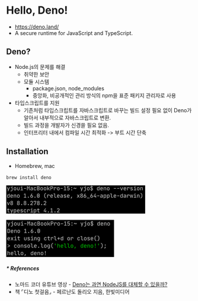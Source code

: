 # Hello, Deno!
- https://deno.land/
- A secure runtime for JavaScript and TypeScript.

## Deno?
- Node.js의 문제를 해결
  - 취약한 보안
  - 모듈 시스템
    - package.json, node_modules
    - 중앙화, 비공개적인 관리 방식의 npm을 표준 패키지 관리자로 사용
- 타입스크립트를 지원
  - 기존처럼 타입스크립트를 자바스크립트로 바꾸는 빌드 설정 필요 없이 
    Deno가 알아서 내부적으로 자바스크립트로 변환.
  - 빌드 과정을 개발자가 신경쓸 필요 없음.
  - 인터프리터 내에서 컴파일 시간 최적화 -> 부트 시간 단축

## Installation
- Homebrew, mac
```
brew install deno
```
![](.%5B20210401%5D_hello_deno_images/61730ea1.png)

![](.%5B20210401%5D_hello_deno_images/c550bd35.png)


##### * References
- 노마드 코더 유튜브 영상 - [Deno는 과연 NodeJS를 대체할 수 있을까?](https://youtu.be/6MeB-IWq1I4)
- 책 ⌜디노 첫걸음⌟ - 페르난도 돌리오 지음, 한빛미디어
